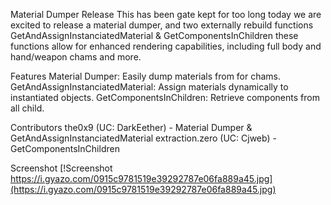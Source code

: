Material Dumper Release
This has been gate kept for too long today we are excited to release a material dumper, and two externally rebuild functions GetAndAssignInstanciatedMaterial & GetComponentsInChildren these functions allow for enhanced rendering capabilities, including full body and hand/weapon chams and more.

Features
Material Dumper: Easily dump materials from for chams.
GetAndAssignInstanciatedMaterial: Assign materials dynamically to instantiated objects.
GetComponentsInChildren: Retrieve components from all child.

Contributors
the0x9 (UC: DarkEether) - Material Dumper & GetAndAssignInstanciatedMaterial
extraction.zero (UC: Cjweb) - GetComponentsInChildren

Screenshot
[!Screenshot
https://i.gyazo.com/0915c9781519e39292787e06fa889a45.jpg](https://i.gyazo.com/0915c9781519e39292787e06fa889a45.jpg)
